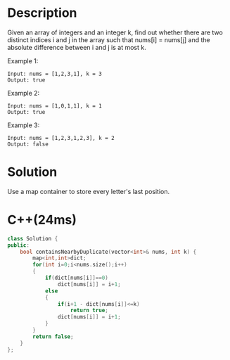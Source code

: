 # Description
Given an array of integers and an integer k, find out whether there are two distinct indices i and j in the array such that nums[i] = nums[j] and the absolute difference between i and j is at most k.

Example 1:
```
Input: nums = [1,2,3,1], k = 3
Output: true
```
Example 2:
```
Input: nums = [1,0,1,1], k = 1
Output: true
```
Example 3:
```
Input: nums = [1,2,3,1,2,3], k = 2
Output: false
```
# Solution
Use a map container to store every letter's last position.
# C++(24ms)
```cpp
class Solution {
public:
    bool containsNearbyDuplicate(vector<int>& nums, int k) {
        map<int,int>dict;
        for(int i=0;i<nums.size();i++)
        {
            if(dict[nums[i]]==0)
                dict[nums[i]] = i+1;
            else
            {
                if(i+1 - dict[nums[i]]<=k)
                    return true;
                dict[nums[i]] = i+1;
            }
        }
        return false;
    }
};
```
